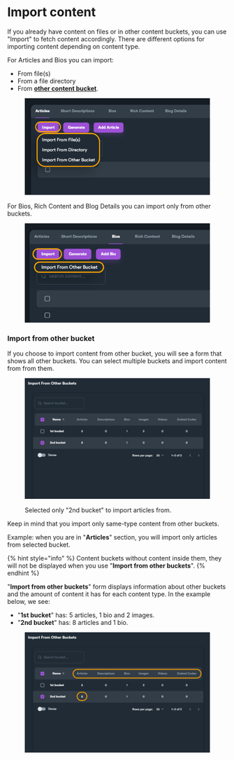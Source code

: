 # Import content

If you already have content on files or in other content buckets, you can use "Import" to fetch content accordingly. There are different options for importing content depending on content type.

For Articles and Bios you can import:

* From file(s)
* From a file directory
* From [**other content bucket**](import-content.md#import-from-other-bucket).

<figure><img src="../../.gitbook/assets/content bucket - import 1.jpg" alt=""><figcaption></figcaption></figure>

For Bios, Rich Content and Blog Details you can import only from other buckets.

<figure><img src="../../.gitbook/assets/content bucket - import 2.jpg" alt=""><figcaption></figcaption></figure>

### Import from other bucket

If you choose to import content from other bucket, you will see a form that shows all other buckets. You can select multiple buckets and import content from from them.

<figure><img src="../../.gitbook/assets/content bucket - import from other bucket 1.jpg" alt=""><figcaption><p>Selected only "2nd bucket" to import articles from.</p></figcaption></figure>

Keep in mind that you import only same-type content from other buckets.

Example: when you are in "**Articles**" section, you will import only articles from selected bucket.

{% hint style="info" %}
Content buckets without content inside them, they will not be displayed when you use "**Import from other buckets**".
{% endhint %}

"**Import from other buckets**" form displays information about other buckets and the amount of content it has for each content type. In the example below, we see:

* "**1st bucket**" has: 5 articles, 1 bio and 2 images.
* "**2nd bucket**" has: 8 articles and 1 bio.

<figure><img src="../../.gitbook/assets/content bucket - import from other bucket 2.jpg" alt=""><figcaption></figcaption></figure>

